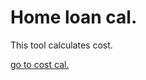 # Home loan cal.

This tool calculates cost.

[go to cost cal.](/projects/mds/pages/homeloarn.html)
